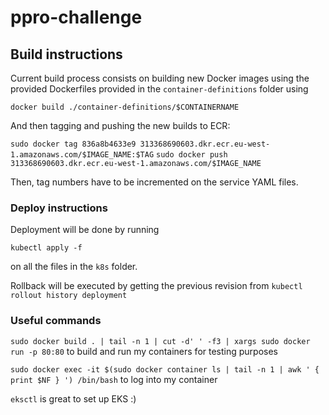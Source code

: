 # ppro-challenge

## Build instructions

Current build process consists on building new Docker images using the provided Dockerfiles provided in the `container-definitions` folder using

`docker build ./container-definitions/$CONTAINERNAME`

And then tagging and pushing the new builds to ECR:

`sudo docker tag 836a8b4633e9 313368690603.dkr.ecr.eu-west-1.amazonaws.com/$IMAGE_NAME:$TAG`
`sudo docker push 313368690603.dkr.ecr.eu-west-1.amazonaws.com/$IMAGE_NAME` 

Then, tag numbers have to be incremented on the service YAML files.

### Deploy instructions

Deployment will be done by running

`kubectl apply -f`

on all the files in the `k8s` folder.

Rollback will be executed by getting the previous revision from `kubectl rollout history deployment`

### Useful commands

`sudo docker build . | tail -n 1 | cut -d' ' -f3 | xargs sudo docker run -p 80:80` to build and run my containers for testing purposes

`sudo docker exec -it $(sudo docker container ls | tail -n 1 | awk ' { print $NF } ') /bin/bash` to log into my container

`eksctl` is great to set up EKS :)
